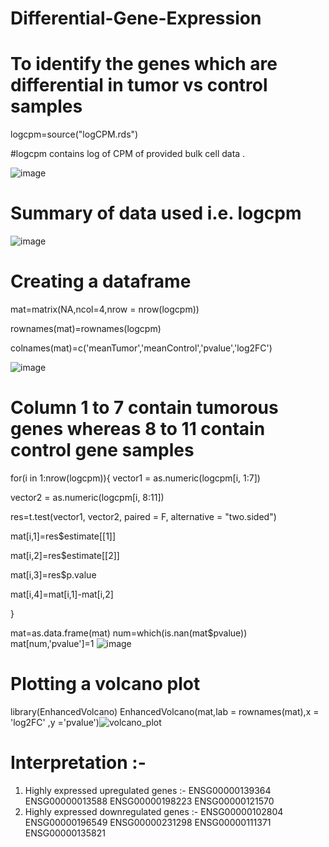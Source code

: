 # Differential-Gene-Expression

# To identify the genes which are differential in tumor vs control samples

logcpm=source("logCPM.rds")

#logcpm contains log of CPM of provided bulk cell data .

![image](https://user-images.githubusercontent.com/110582335/198826384-45ef4420-c025-41b5-8e61-4246804b8de7.png)

# Summary of data used i.e. logcpm 
![image](https://user-images.githubusercontent.com/110582335/198827084-553700f5-ecc4-491d-8716-9b3d9c052f29.png)

# Creating a dataframe
mat=matrix(NA,ncol=4,nrow = nrow(logcpm))

rownames(mat)=rownames(logcpm)

colnames(mat)=c('meanTumor','meanControl','pvalue','log2FC')

![image](https://user-images.githubusercontent.com/110582335/198827130-d3eba90d-1943-452d-bdd8-2be0177db3c1.png)

# Column 1 to 7 contain tumorous genes whereas 8 to 11 contain control gene samples
for(i in 1:nrow(logcpm)){
  vector1 = as.numeric(logcpm[i, 1:7])
  
  vector2 = as.numeric(logcpm[i, 8:11])
  
  res=t.test(vector1, vector2, paired = F, alternative = "two.sided")
  
  mat[i,1]=res$estimate[[1]]
  
  mat[i,2]=res$estimate[[2]]
  
  mat[i,3]=res$p.value
  
  mat[i,4]=mat[i,1]-mat[i,2]
  
}

mat=as.data.frame(mat)
num=which(is.nan(mat$pvalue))
mat[num,'pvalue']=1
![image](https://user-images.githubusercontent.com/110582335/198826249-3ac30081-2b46-4f7d-ae8f-73d14b617b5b.png)

# Plotting a volcano plot 
library(EnhancedVolcano)
EnhancedVolcano(mat,lab = rownames(mat),x = 'log2FC' ,y ='pvalue')![volcano_plot](https://user-images.githubusercontent.com/110582335/197959094-6d2c9411-f515-419d-a0a0-7308a520442d.jpg)

# Interpretation :- 
1) Highly expressed upregulated genes :-
  ENSG00000139364
  ENSG00000013588
  ENSG00000198223
  ENSG00000121570
2) Highly expressed downregulated genes :-
  ENSG00000102804
  ENSG00000196549
  ENSG00000231298
  ENSG00000111371
  ENSG00000135821
